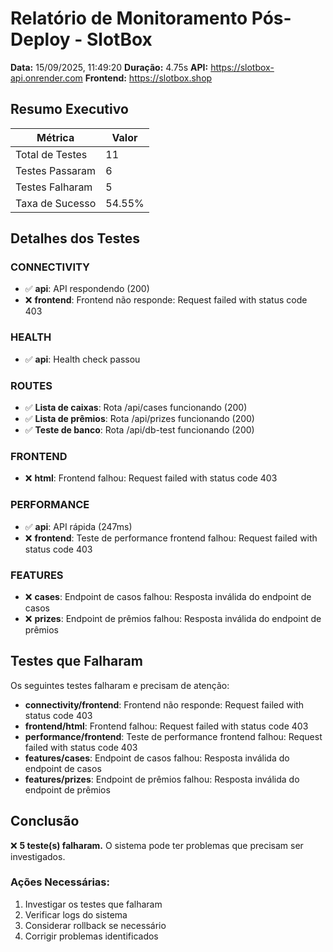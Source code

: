 # Relatório de Monitoramento Pós-Deploy - SlotBox

**Data:** 15/09/2025, 11:49:20
**Duração:** 4.75s
**API:** https://slotbox-api.onrender.com
**Frontend:** https://slotbox.shop

## Resumo Executivo

| Métrica | Valor |
|---------|-------|
| Total de Testes | 11 |
| Testes Passaram | 6 |
| Testes Falharam | 5 |
| Taxa de Sucesso | 54.55% |

## Detalhes dos Testes

### CONNECTIVITY

- ✅ **api**: API respondendo (200)
- ❌ **frontend**: Frontend não responde: Request failed with status code 403

### HEALTH

- ✅ **api**: Health check passou

### ROUTES

- ✅ **Lista de caixas**: Rota /api/cases funcionando (200)
- ✅ **Lista de prêmios**: Rota /api/prizes funcionando (200)
- ✅ **Teste de banco**: Rota /api/db-test funcionando (200)

### FRONTEND

- ❌ **html**: Frontend falhou: Request failed with status code 403

### PERFORMANCE

- ✅ **api**: API rápida (247ms)
- ❌ **frontend**: Teste de performance frontend falhou: Request failed with status code 403

### FEATURES

- ❌ **cases**: Endpoint de casos falhou: Resposta inválida do endpoint de casos
- ❌ **prizes**: Endpoint de prêmios falhou: Resposta inválida do endpoint de prêmios

## Testes que Falharam

Os seguintes testes falharam e precisam de atenção:

- **connectivity/frontend**: Frontend não responde: Request failed with status code 403
- **frontend/html**: Frontend falhou: Request failed with status code 403
- **performance/frontend**: Teste de performance frontend falhou: Request failed with status code 403
- **features/cases**: Endpoint de casos falhou: Resposta inválida do endpoint de casos
- **features/prizes**: Endpoint de prêmios falhou: Resposta inválida do endpoint de prêmios

## Conclusão

❌ **5 teste(s) falharam.** O sistema pode ter problemas que precisam ser investigados.

### Ações Necessárias:
1. Investigar os testes que falharam
2. Verificar logs do sistema
3. Considerar rollback se necessário
4. Corrigir problemas identificados
